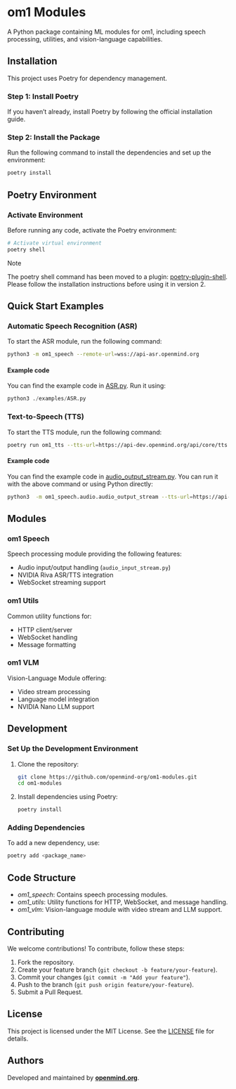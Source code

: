 # om1 Modules

A Python package containing ML modules for om1, including speech processing, utilities, and vision-language capabilities.

## Installation

This project uses Poetry for dependency management.

### Step 1: Install Poetry

If you haven’t already, install Poetry by following the official installation guide.

### Step 2: Install the Package

Run the following command to install the dependencies and set up the environment:

```bash
poetry install
```

## Poetry Environment

### Activate Environment

Before running any code, activate the Poetry environment:

```bash
# Activate virtual environment
poetry shell
```

> [!NOTE]
>
> The poetry shell command has been moved to a plugin: [poetry-plugin-shell](https://github.com/python-poetry/poetry-plugin-shell). Please follow the installation instructions before using it in version 2.

## Quick Start Examples

### Automatic Speech Recognition (ASR)

To start the ASR module, run the following command:

```bash
python3 -m om1_speech --remote-url=wss://api-asr.openmind.org
```

#### Example code

You can find the example code in [ASR.py](./examples/ASR.py). Run it using:

```python
python3 ./examples/ASR.py
```

### Text-to-Speech (TTS)

To start the TTS module, run the following  command:

```bash
poetry run om1_tts --tts-url=https://api-dev.openmind.org/api/core/tts --device=<optional> --rate=<optional>
```

#### Example code

You can find the example code in [audio_output_stream.py](src/om1_speech/audio/audio_output_stream.py). You can run it with the above command or using Python directly:

```bash
python3  -m om1_speech.audio.audio_output_stream --tts-url=https://api-dev.openmind.org/api/core/tts --device=<optional> --rate=<optional>
```

## Modules

### om1 Speech

Speech processing module providing the following features:

- Audio input/output handling (`audio_input_stream.py`)
- NVIDIA Riva ASR/TTS integration
- WebSocket streaming support

### om1 Utils

Common utility functions for:

* HTTP client/server
* WebSocket handling
* Message formatting

### om1 VLM

Vision-Language Module offering:

* Video stream processing
* Language model integration
* NVIDIA Nano LLM support

## Development

### Set Up the Development Environment

1. Clone the repository:

	 ```bash
	 git clone https://github.com/openmind-org/om1-modules.git
	 cd om1-modules
	```

2. Install dependencies using Poetry:

	 ```bash
	 poetry install
	```

### Adding Dependencies

To add a new dependency, use:

```bash
poetry add <package_name>
```

## Code Structure

* *om1_speech*: Contains speech processing modules.
* *om1_utils*: Utility functions for HTTP, WebSocket, and message handling.
* *om1_vlm*: Vision-language module with video stream and LLM support.

## Contributing

We welcome contributions! To contribute, follow these steps:

1. Fork the repository.
2. Create your feature branch (`git checkout -b feature/your-feature`).
3. Commit your changes (`git commit -m "Add your feature"`).
4. Push to the branch (`git push origin feature/your-feature`).
5. Submit a Pull Request.

## License

This project is licensed under the MIT License. See the [LICENSE](LICENSE.md) file for details.

## Authors

Developed and maintained by [**openmind.org**](openmind.org).